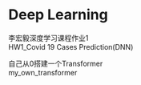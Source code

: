 # Deep Learning

李宏毅深度学习课程作业1  
HW1_Covid 19 Cases Prediction(DNN)  

自己从0搭建一个Transformer  
my_own_transformer
